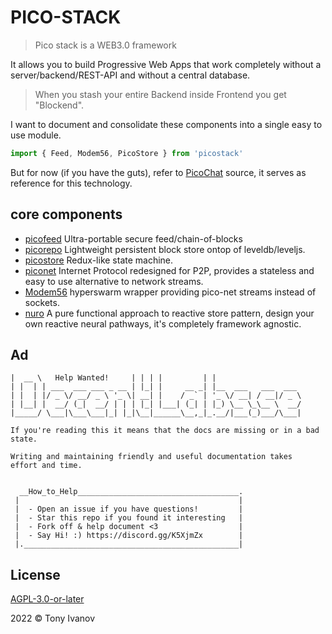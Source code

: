 # PICO-STACK

> Pico stack is a WEB3.0 framework

It allows you to build Progressive Web Apps that work completely without a server/backend/REST-API and without a central database.

> When you stash your entire Backend inside Frontend you get "Blockend".

I want to document and consolidate these components into a single easy to use module.

```js
import { Feed, Modem56, PicoStore } from 'picostack'
```

But for now (if you have the guts), refer to [PicoChat](https://github.com/telamon/picochat/) source, it serves as reference for this technology.


## core components

- [picofeed](https://github.com/telamon/picofeed) Ultra-portable secure feed/chain-of-blocks
- [picorepo](https://github.com/telamon/picorepo) Lightweight persistent block store ontop of leveldb/leveljs.
- [picostore](https://github.com/telamon/picostore) Redux-like state machine.
- [piconet](https://github.com/telamon/piconet) Internet Protocol redesigned for P2P, provides a stateless and easy to use alternative to network streams.
- [Modem56](https://github.com/telamon/picochat/blob/master/modem56.js) hyperswarm wrapper providing pico-net streams instead of sockets.
- [nuro](https://github.com/telamon/picochat/blob/master/blockend/nuro.js) A pure functional approach to reactive store pattern, design your own reactive neural pathways, it's completely framework agnostic.


## Ad

```ad
|  __ \   Help Wanted!     | | | |         | |
| |  | | ___  ___ ___ _ __ | |_| |     __ _| |__  ___   ___  ___
| |  | |/ _ \/ __/ _ \ '_ \| __| |    / _` | '_ \/ __| / __|/ _ \
| |__| |  __/ (_|  __/ | | | |_| |___| (_| | |_) \__ \_\__ \  __/
|_____/ \___|\___\___|_| |_|\__|______\__,_|_.__/|___(_)___/\___|

If you're reading this it means that the docs are missing or in a bad state.

Writing and maintaining friendly and useful documentation takes
effort and time.


  __How_to_Help____________________________________.
 |                                                 |
 |  - Open an issue if you have questions!         |
 |  - Star this repo if you found it interesting   |
 |  - Fork off & help document <3                  |
 |  - Say Hi! :) https://discord.gg/K5XjmZx        |
 |.________________________________________________|
```

## License

[AGPL-3.0-or-later](./LICENSE)

2022 © Tony Ivanov
